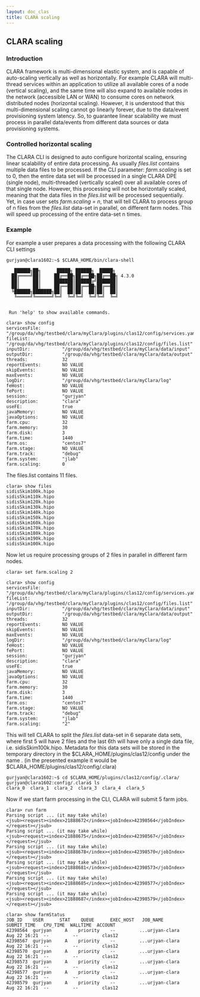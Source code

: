 ```yaml
---
layout: doc_clas
title: CLARA scaling
---
```

## CLARA scaling

### Introduction

CLARA framework is multi-dimensional elastic system,
and is capable of auto-scaling vertically as well as horizontally.
For example CLARA will multi-thread services within an application
to utilize all available cores of a node (vertical scaling),
and the same time will also expand to available nodes in the network
(accessible LAN or WAN)
to consume cores on network distributed nodes (horizontal scaling).
However, it is understood that this multi-dimensional scaling
cannot go linearly forever,
due to the data/event provisioning system latency.
So, to guarantee linear scalability we must process in parallel
data/events from different data sources or data provisioning systems.

### Controlled horizontal scaling

The CLARA CLI is designed to auto configure horizontal scaling,
ensuring linear scalability of entire data processing.
As usually *files.list* contains multiple data files to be processed.
If the CLI parameter: *farm.scaling* is set to 0,
then the entire data set will be processed in a single CLARA DPE (single node),
multi-threaded (vertically scaled) over all available cores of that single node.
However, this processing will not be horizontally scaled,
meaning that the data files in the *files.list* will be processed sequentially.
Yet, in case user sets *farm.scaling = n*, that will tell CLARA
to process group of n files from the *files.list* data-set in parallel,
on different farm nodes.
This will speed up processing of the entire data-set n times.

### Example

For example a user prepares a data processing with the following CLARA
CLI settings

```
gurjyan@clara1602:~$ $CLARA_HOME/bin/clara-shell

   ██████╗██╗      █████╗ ██████╗  █████╗
  ██╔════╝██║     ██╔══██╗██╔══██╗██╔══██╗ 4.3.0
  ██║     ██║     ███████║██████╔╝███████║
  ██║     ██║     ██╔══██║██╔══██╗██╔══██║
  ╚██████╗███████╗██║  ██║██║  ██║██║  ██║
   ╚═════╝╚══════╝╚═╝  ╚═╝╚═╝  ╚═╝╚═╝  ╚═╝


 Run 'help' to show available commands.

clara> show config
servicesFile:        "/group/da/vhg/testbed/clara/myClara/plugins/clas12/config/services.yaml"
fileList:            "/group/da/vhg/testbed/clara/myClara/plugins/clas12/config/files.list"
inputDir:            "/group/da/vhg/testbed/clara/myClara/data/input"
outputDir:           "/group/da/vhg/testbed/clara/myClara/data/output"
threads:             32
reportEvents:        NO VALUE
skipEvents:          NO VALUE
maxEvents:           NO VALUE
logDir:              "/group/da/vhg/testbed/clara/myClara/log"
feHost:              NO VALUE
fePort:              NO VALUE
session:             "gurjyan"
description:         "clara"
useFE:               true
javaMemory:          NO VALUE
javaOptions:         NO VALUE
farm.cpu:            32
farm.memory:         30
farm.disk:           3
farm.time:           1440
farm.os:             "centos7"
farm.stage:          NO VALUE
farm.track:          "debug"
farm.system:         "jlab"
farm.scaling:        0
```

The files.list contains 11 files.
```
clara> show files
sidisSkim100k.hipo
sidisSkim110k.hipo
sidisSkim120k.hipo
sidisSkim130k.hipo
sidisSkim140k.hipo
sidisSkim150k.hipo
sidisSkim160k.hipo
sidisSkim170k.hipo
sidisSkim180k.hipo
sidisSkim190k.hipo
sidisSkim100k.hipo
```

Now let us require processing groups of 2 files in parallel in different
farm nodes.
```
clara> set farm.scaling 2

clara> show config
servicesFile:        "/group/da/vhg/testbed/clara/myClara/plugins/clas12/config/services.yaml"
fileList:            "/group/da/vhg/testbed/clara/myClara/plugins/clas12/config/files.list"
inputDir:            "/group/da/vhg/testbed/clara/myClara/data/input"
outputDir:           "/group/da/vhg/testbed/clara/myClara/data/output"
threads:             32
reportEvents:        NO VALUE
skipEvents:          NO VALUE
maxEvents:           NO VALUE
logDir:              "/group/da/vhg/testbed/clara/myClara/log"
feHost:              NO VALUE
fePort:              NO VALUE
session:             "gurjyan"
description:         "clara"
useFE:               true
javaMemory:          NO VALUE
javaOptions:         NO VALUE
farm.cpu:            32
farm.memory:         30
farm.disk:           3
farm.time:           1440
farm.os:             "centos7"
farm.stage:          NO VALUE
farm.track:          "debug"
farm.system:         "jlab"
farm.scaling:        "2"
```

This will tell CLARA to split the *files.list* data-set in 6 separate data
sets, where first 5 will have 2 files and the last 6th will have
only a single data file, i.e. sidisSkim100k.hipo. Metadata for this data sets
will be stored in the temporary directory in the $CLARA_HOME/plugins/clas12/config
under the name .<session> (in the presented example it would be
$CLARA_HOME/plugins/clas12/config/.clara)

```
gurjyan@clara1602:~$ cd $CLARA_HOME/plugins/clas12/config/.clara/
gurjyan@clara1602:config/.clara$ ls
clara_0  clara_1  clara_2  clara_3  clara_4  clara_5
```

Now if we start farm processing in the CLI, CLARA will submit 5 farm jobs.

```
clara> run farm
Parsing script ... (it may take while)
<jsub><request><index>21888672</index><jobIndex>42398564</jobIndex></request></jsub>
Parsing script ... (it may take while)
<jsub><request><index>21888675</index><jobIndex>42398567</jobIndex></request></jsub>
Parsing script ... (it may take while)
<jsub><request><index>21888678</index><jobIndex>42398570</jobIndex></request></jsub>
Parsing script ... (it may take while)
<jsub><request><index>21888681</index><jobIndex>42398573</jobIndex></request></jsub>
Parsing script ... (it may take while)
<jsub><request><index>21888685</index><jobIndex>42398577</jobIndex></request></jsub>
Parsing script ... (it may take while)
<jsub><request><index>21888687</index><jobIndex>42398579</jobIndex></request></jsub>

clara> show farmStatus
JOB_ID    USER      STAT    QUEUE      EXEC_HOST   JOB_NAME         SUBMIT_TIME   CPU_TIME  WALLTIME  ACCOUNT
42398564  gurjyan     A    priority    --         ...urjyan-clara   Aug 22 16:21  --         --         clas12
42398567  gurjyan     A    priority    --         ...urjyan-clara   Aug 22 16:21  --         --         clas12
42398570  gurjyan     A    priority    --         ...urjyan-clara   Aug 22 16:21  --         --         clas12
42398573  gurjyan     A    priority    --         ...urjyan-clara   Aug 22 16:21  --         --         clas12
42398577  gurjyan     A    priority    --         ...urjyan-clara   Aug 22 16:21  --         --         clas12
42398579  gurjyan     A    priority    --         ...urjyan-clara   Aug 22 16:21  --         --         clas12
```


